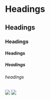 # Headings
## Headings
### Headings
#### Headings
##### Headings
###### headings

<img src='https://d25skit2l41vkl.cloudfront.net/wp-content/uploads/2017/05/Printable-Employee-Attendance-Sheet-Dual.jpg.webp'>
<img src='https://images.hindustantimes.com/img/2021/01/30/550x309/fe7aa8fc-6214-11eb-96d8-f0c1ae38b38f_1611998522877.jpg'>
